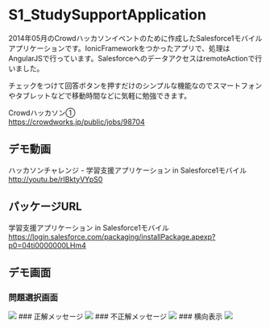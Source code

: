 S1_StudySupportApplication
==========================

2014年05月のCrowdハッカソンイベントのために作成したSalesforce1モバイルアプリケーションです。IonicFrameworkをつかったアプリで、処理はAngularJSで行っています。SalesforceへのデータアクセスはremoteActionで行いました。  
  
チェックをつけて回答ボタンを押すだけのシンプルな機能なのでスマートフォンやタブレットなどで移動時間などに気軽に勉強できます。
  
Crowdハッカソン①  
https://crowdworks.jp/public/jobs/98704  
  
## デモ動画  
ハッカソンチャレンジ - 学習支援アプリケーション in Salesforce1モバイル 
http://youtu.be/rIBktyVYpS0  
  
## パッケージURL  
学習支援アプリケーション in Salesforce1モバイル  
https://login.salesforce.com/packaging/installPackage.apexp?p0=04ti0000000LHm4  
  
## デモ画面  
### 問題選択画面  
<img src="http://f.st-hatena.com/images/fotolife/t/tyoshikawa1106/20140531/20140531183856.png" />  
### 正解メッセージ  
<img src="http://f.st-hatena.com/images/fotolife/t/tyoshikawa1106/20140531/20140531183857.png" />  
### 不正解メッセージ  
<img src="http://f.st-hatena.com/images/fotolife/t/tyoshikawa1106/20140531/20140531183859.png" />  
### 横向表示  
<img src="http://f.st-hatena.com/images/fotolife/t/tyoshikawa1106/20140531/20140531183900.png" />  
